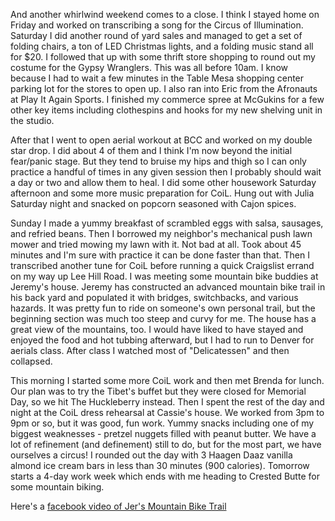 And another whirlwind weekend comes to a close. I think I stayed home on Friday and worked on transcribing a song for the Circus of Illumination. Saturday I did another round of yard sales and managed to get a set of folding chairs, a ton of LED Christmas lights, and a folding music stand all for $20. I followed that up with some thrift store shopping to round out my costume for the Gypsy Wranglers. This was all before 10am. I know because I had to wait a few minutes in the Table Mesa shopping center parking lot for the stores to open up. I also ran into Eric from the Afronauts at Play It Again Sports. I finished my commerce spree at McGukins for a few other key items including clothespins and hooks for my new shelving unit in the studio.

After that I went to open aerial workout at BCC and worked on my double star drop. I did about 4 of them and I think I'm now beyond the initial fear/panic stage. But they tend to bruise my hips and thigh so I can only practice a handful of times in any given session then I probably should wait a day or two and allow them to heal. I did some other housework Saturday afternoon and some more music preparation for CoiL. Hung out with Julia Saturday night and snacked on popcorn seasoned with Cajon spices.

Sunday I made a yummy breakfast of scrambled eggs with salsa, sausages, and refried beans. Then I borrowed my neighbor's mechanical push lawn mower and tried mowing my lawn with it. Not bad at all. Took about 45 minutes and I'm sure with practice it can be done faster than that. Then I transcribed another tune for CoiL before running a quick Craigslist errand on my way up Lee Hill Road. I was meeting some mountain bike buddies at Jeremy's house. Jeremy has constructed an advanced mountain bike trail in his back yard and populated it with bridges, switchbacks, and various hazards. It was pretty fun to ride on someone's own personal trail, but the beginning section was much too steep and curvy for me. The house has a great view of the mountains, too. I would have liked to have stayed and enjoyed the food and hot tubbing afterward, but I had to run to Denver for aerials class. After class I watched most of "Delicatessen" and then collapsed.

This morning I started some more CoiL work and then met Brenda for lunch. Our plan was to try the Tibet's buffet but they were closed for Memorial Day, so we hit The Huckleberry instead. Then I spent the rest of the day and night at the CoiL dress rehearsal at Cassie's house. We worked from 3pm to 9pm or so, but it was good, fun work. Yummy snacks including one of my biggest weaknesses - pretzel nuggets filled with peanut butter. We have a lot of refinement (and definement) still to do, but for the most part, we have ourselves a circus! I rounded out the day with 3 Haagen Daaz vanilla almond ice cream bars in less than 30 minutes (900 calories). Tomorrow starts a 4-day work week which ends with me heading to Crested Butte for some mountain biking.

Here's a [facebook video of Jer's Mountain Bike Trail](https://www.facebook.com/photo.php?v=10150820279912213&set=vb.604692212&type=2&theater)
